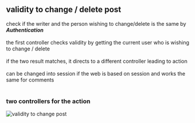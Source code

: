 ## validity to change / delete post
check if the writer and the person wishing to change/delete is the same by ***Authentication***
<br><br>
the first controller checks validity by getting the current user who is wishing to change / delete
<br><br>
if the two result matches, it directs to a different controller leading to action
<br><br>
can be changed into session if the web is based on session and works the same for comments
<br><br>

### two controllers for the action
![validity to change post](https://github.com/peteryu24/peter-web/assets/67302252/d4625130-0522-48da-aecc-a91ab7c30f5c)



